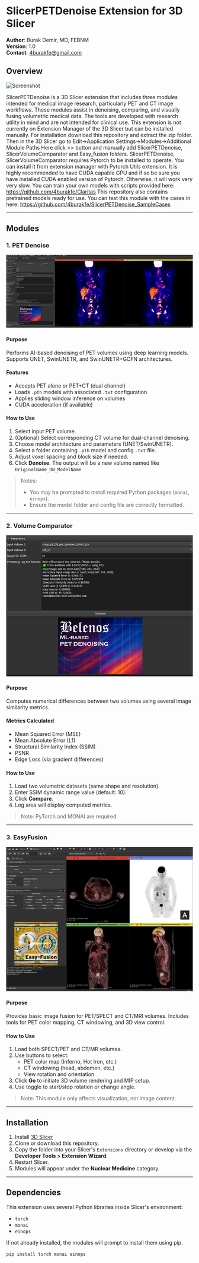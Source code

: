# SlicerPETDenoise Extension for 3D Slicer

**Author**: Burak Demir, MD, FEBNM  
**Version**: 1.0  
**Contact**: 4burakfe@gmail.com

## Overview


![Screenshot](SlicerPETDenoise\Resources\banner.png)


SlicerPETDenoise is a 3D Slicer extension that includes three modules intended for medical image research, particularly PET and CT image workflows. These modules assist in denoising, comparing, and visually fusing volumetric medical data. The tools are developed with research utility in mind and are not intended for clinical use.
This extension is not currently on Extension Manager of the 3D Slicer but can be installed manually.
For installation download this repository and extract the zip folder. 
Then in the 3D Slicer go to Edit->Application Settings->Modules->Additional Module Paths
Here click >> button and manually add SlicerPETDenoise, SlicerVolumeComparator and Easy_fusion folders.
SlicerPETDenoise, SlicerVolumeComparator requires Pytorch to be installed to operate. You can install it from extension manager with Pytorch Utils extension.
It is highly recommended to have CUDA capable GPU and if so be sure you have installed CUDA enabled version of Pytorch. Otherwise, it will work very very slow.
You can train your own models with scripts provided here: https://github.com/4burakfe/Claritas This repository also contains pretrained models ready for use.
You can test this module with the cases in here: https://github.com/4burakfe/SlicerPETDenoise_SampleCases

---

## Modules

### 1. PET Denoise

![Screenshot](scr1.jpg)

#### Purpose
Performs AI-based denoising of PET volumes using deep learning models. Supports UNET, SwinUNETR, and SwinUNETR+GCFN architectures.

#### Features
- Accepts PET alone or PET+CT (dual channel)
- Loads `.pth` models with associated `.txt` configuration
- Applies sliding window inference on volumes
- CUDA acceleration (if available)

#### How to Use
1. Select input PET volume.
2. (Optional) Select corresponding CT volume for dual-channel denoising.
3. Choose model architecture and parameters (UNET/SwinUNETR).
4. Select a folder containing `.pth` model and config `.txt` file.
5. Adjust voxel spacing and block size if needed.
6. Click **Denoise**. The output will be a new volume named like `OriginalName_DN_ModelName`.

> Notes:
> - You may be prompted to install required Python packages (`monai`, `einops`).
> - Ensure the model folder and config file are correctly formatted.

---

### 2. Volume Comparator

![Screenshot](scr2.jpg)


#### Purpose
Computes numerical differences between two volumes using several image similarity metrics.

#### Metrics Calculated
- Mean Squared Error (MSE)
- Mean Absolute Error (L1)
- Structural Similarity Index (SSIM)
- PSNR
- Edge Loss (via gradient differences)

#### How to Use
1. Load two volumetric datasets (same shape and resolution).
2. Enter SSIM dynamic range value (default: 10).
3. Click **Compare**.
4. Log area will display computed metrics.

> Note: PyTorch and MONAI are required.

---

### 3. EasyFusion

![Screenshot](scr3.jpg)

#### Purpose
Provides basic image fusion for PET/SPECT and CT/MRI volumes. Includes tools for PET color mapping, CT windowing, and 3D view control.

#### How to Use
1. Load both SPECT/PET and CT/MR volumes.
2. Use buttons to select:
   - PET color map (Inferno, Hot Iron, etc.)
   - CT windowing (head, abdomen, etc.)
   - View rotation and orientation
3. Click **Go** to initiate 3D volume rendering and MIP setup.
4. Use toggle to start/stop rotation or change angle.

> Note: This module only affects visualization, not image content.

---

## Installation

1. Install [3D Slicer](https://www.slicer.org/)
2. Clone or download this repository.
3. Copy the folder into your Slicer's `Extensions` directory or develop via the **Developer Tools > Extension Wizard**.
4. Restart Slicer.
5. Modules will appear under the **Nuclear Medicine** category.

---

## Dependencies

This extension uses several Python libraries inside Slicer's environment:
- `torch`
- `monai`
- `einops`

If not already installed, the modules will prompt to install them using pip.

```bash
pip install torch monai einops

